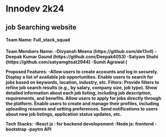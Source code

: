 # Innodev 2k24
<h2>job Searching website</h2>
<h4>Team Name: Full_stack_squad</h4>

<h4>Team Members Name:
-Divyansh Meena (https://github.com/de13vil)
-Deepak Kumar Gaund (https://github.com/Deepak4053)
-Satyam Shahi (https://github.com/satyamgitsat2944)
-Sumit Agrawal (

Proposed Features:
-Allow users to create accounts and log in securely.
Display a list of available job opportunities.
Enable users to search for jobs based on keywords,
location, industry, etc.
Filters: Provide filters to refine job search results (e.g., by
salary, company size, job type).
Show detailed information about each job listing,
including job description, requirements, and benefits.
Allow users to apply for jobs directly through the
platform.
Enable users to create and manage their profiles,
including uploading resumes and setting preferences.
Send notifications to users about new job listings,
application status updates, etc.

Tech Stacks:
-React js : for backend developement
-Node js: frontend
-bootstrap
-paytm API</h4>
